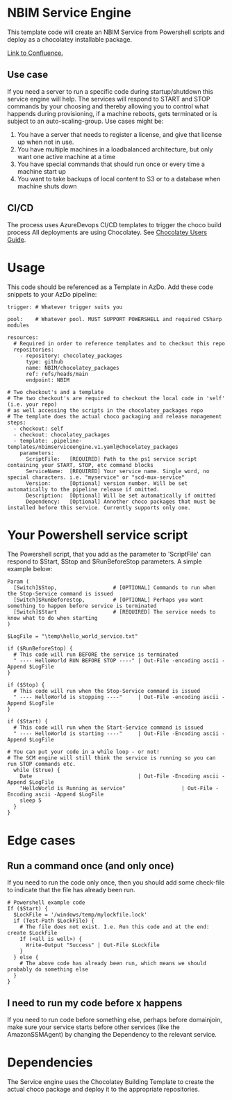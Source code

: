 # NBIM Service Engine

This template code will create an NBIM Service from Powershell scripts and deploy as a chocolatey installable package.

[Link to Confluence.](https://nbagile.atlassian.net/wiki/x/sAHkx)

## Use case
If you need a server to run a specific code during startup/shutdown this service engine will help. The services will respond to START and STOP commands by your choosing and thereby allowing you to control what happends during provisioning, if a machine reboots, gets terminated or is subject to an auto-scaling-group.
Use cases might be:
1. You have a server that needs to register a license, and give that license up when not in use.
2. You have multiple machines in a loadbalanced architecture, but only want one active machine at a time
3. You have special commands that should run once or every time a machine start up
4. You want to take backups of local content to S3 or to a database when machine shuts down

## CI/CD
The process uses AzureDevops CI/CD templates to trigger the choco build process
All deployments are using Chocolatey. See [Chocolatey Users Guide](https://nbagile.atlassian.net/wiki/x/wAA4cQ).


# Usage
This code should be referenced as a Template in AzDo.
Add these code snippets to your AzDo pipeline:
```
trigger: # Whatever trigger suits you

pool:    # Whatever pool. MUST SUPPORT POWERSHELL and required CSharp modules

resources:
  # Required in order to reference templates and to checkout this repo
  repositories:
    - repository: chocolatey_packages
      type: github
      name: NBIM/chocolatey_packages
      ref: refs/heads/main
      endpoint: NBIM

# Two checkout's and a template
# The two checkout's are required to checkout the local code in 'self' (i.e. your repo) 
# as well accessing the scripts in the chocolatey_packages repo
# The template does the actual choco packaging and release management
steps:
  - checkout: self
  - checkout: chocolatey_packages
  - template: .pipeline-templates/nbimserviceengine.v1.yaml@chocolatey_packages
    parameters:
      ScriptFile:   [REQUIRED] Path to the ps1 service script containing your START, STOP, etc command blocks
      ServiceName:  [REQUIRED] Your service name. Single word, no special characters. i.e. "myservice" or "scd-mux-service"
      Version:      [Optional] version number. Will be set automatically to the pipeline release if omitted.
      Description:  [Optional] Will be set automatically if omitted
      Dependency:   [Optional] Annother choco packages that must be installed before this service. Currently supports only one.
```
# Your Powershell service script
The Powershell script, that you add as the parameter to 'ScriptFile' can respond to $Start, $Stop and $RunBeforeStop parameters. A simple example below:
```
Param (
  [Switch]$Stop,                  # [OPTIONAL] Commands to run when the Stop-Service command is issued
  [Switch]$RunBeforestop,         # [OPTIONAL] Perhaps you want something to happen before service is terminated
  [Switch]$Start                  # [REQUIRED] The service needs to know what to do when starting
)

$LogFile = "\temp\hello_world_service.txt"

if ($RunBeforeStop) {
  # This code will run BEFORE the service is terminated
  " ---- HelloWorld RUN BEFORE STOP ----" | Out-File -encoding ascii -Append $LogFile
}

if ($Stop) {
  # This code will run when the Stop-Service command is issued
  " ---- HelloWorld is stopping ----"     | Out-File -encoding ascii -Append $LogFile
}

if ($Start) {
  # This code will run when the Start-Service command is issued
  " ---- HelloWorld is starting ----"     | Out-File -Encoding ascii -Append $LogFile

# You can put your code in a while loop - or not! 
# The SCM engine will still think the service is running so you can run STOP commands etc.
  while ($true) {
    Date                                  | Out-File -Encoding ascii -Append $LogFile
    "HelloWorld is Running as service"                  | Out-File -Encoding ascii -Append $LogFile
    sleep 5
  }
}
```
# Edge cases
## Run a command once (and only once)
If you need to run the code only once, then you should add some check-file to indicate that the file has already been run.
```
# Powershell example code
If ($Start) {
  $LockFile = '/windows/temp/mylockfile.lock'
  if (Test-Path $LockFile) {
    # The file does not exist. I.e. Run this code and at the end: create $LockFile
    If (<all is well>) {
      Write-Output "Success" | Out-File $Lockfile
    }
  } else {
    # The above code has already been run, which means we should probably do something else
  }
}
```
## I need to run my code before x happens
If you need to run code before something else, perhaps before domainjoin, make sure your service starts before other services (like the AmazonSSMAgent) by changing the Dependency to the relevant service.
# Dependencies
The Service engine uses the Chocolatey Building Template to create the actual choco package and deploy it to the appropriate repositories.
